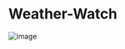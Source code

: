 # Weather-Watch

![image](https://github.com/user-attachments/assets/7689fd32-84b2-4a26-b9b4-7c5a808c767f)
